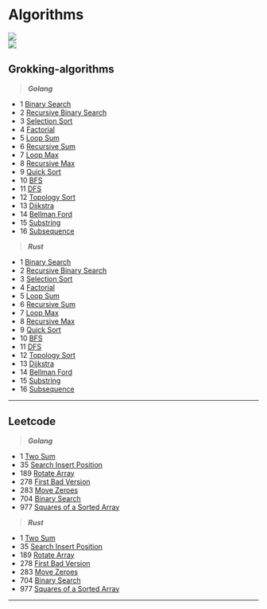 # Algorithms
<img src="https://github.com/nklyy/algorithms/workflows/testing-grokking/badge.svg?branch=master"><br>
<img src="https://github.com/nklyy/algorithms/workflows/testing-leetcode/badge.svg?branch=master"><br>

## Grokking-algorithms

> ***Golang*** <br>
- 1 [Binary Search](https://github.com/nklyy/algorithms/blob/master/grokking_algorithms/go/binary_search.go)
- 2 [Recursive Binary Search](https://github.com/nklyy/algorithms/blob/master/grokking_algorithms/go/recursive_binary_search.go)
- 3 [Selection Sort](https://github.com/nklyy/algorithms/blob/master/grokking_algorithms/go/selection_sort.go)
- 4 [Factorial](https://github.com/nklyy/algorithms/blob/master/grokking_algorithms/go/factorial.go)
- 5 [Loop Sum](https://github.com/nklyy/algorithms/blob/master/grokking_algorithms/go/loop_sum.go)
- 6 [Recursive Sum](https://github.com/nklyy/algorithms/blob/master/grokking_algorithms/go/recursive_sum.go)
- 7 [Loop Max](https://github.com/nklyy/algorithms/blob/master/grokking_algorithms/go/loop_max.go)
- 8 [Recursive Max](https://github.com/nklyy/algorithms/blob/master/grokking_algorithms/go/recursive_max.go)
- 9 [Quick Sort](https://github.com/nklyy/algorithms/blob/master/grokking_algorithms/go/quick_sort.go)
- 10 [BFS](https://github.com/nklyy/algorithms/blob/master/grokking_algorithms/go/breadth_first_search.go#L31)
- 11 [DFS](https://github.com/nklyy/algorithms/blob/master/grokking_algorithms/go/depth_first_search.go#L30)
- 12 [Topology Sort](https://github.com/nklyy/algorithms/blob/master/grokking_algorithms/go/topology_sort.go)
- 13 [Dijkstra](https://github.com/nklyy/algorithms/blob/master/grokking_algorithms/go/dijkstra.go)
- 14 [Bellman Ford](https://github.com/nklyy/algorithms/blob/master/grokking_algorithms/go/bellman_ford.go)
- 15 [Substring](https://github.com/nklyy/algorithms/blob/master/grokking_algorithms/go/substring.go)
- 16 [Subsequence](https://github.com/nklyy/algorithms/blob/master/grokking_algorithms/go/subsequence.go)

> ***Rust*** <br>
- 1 [Binary Search](https://github.com/nklyy/algorithms/blob/master/grokking_algorithms/rust/src/binary_search.rs)
- 2 [Recursive Binary Search](https://github.com/nklyy/algorithms/blob/master/grokking_algorithms/rust/src/recursive_binary_search.rs)
- 3 [Selection Sort](https://github.com/nklyy/algorithms/blob/master/grokking_algorithms/rust/src/selection_sort.rs)
- 4 [Factorial](https://github.com/nklyy/algorithms/blob/master/grokking_algorithms/rust/src/factorial.rs)
- 5 [Loop Sum](https://github.com/nklyy/algorithms/blob/master/grokking_algorithms/rust/src/loop_sum.rs)
- 6 [Recursive Sum](https://github.com/nklyy/algorithms/blob/master/grokking_algorithms/rust/src/recursive_sum.rs)
- 7 [Loop Max](https://github.com/nklyy/algorithms/blob/master/grokking_algorithms/rust/src/loop_max.rs)
- 8 [Recursive Max](https://github.com/nklyy/algorithms/blob/master/grokking_algorithms/rust/src/recursive_max.rs)
- 9 [Quick Sort](https://github.com/nklyy/algorithms/blob/master/grokking_algorithms/rust/src/quick_sort.rs)
- 10 [BFS](https://github.com/nklyy/algorithms/blob/master/grokking_algorithms/rust/src/breadth_first_search.rs)
- 11 [DFS](https://github.com/nklyy/algorithms/blob/master/grokking_algorithms/rust/src/depth_first_search.rs)
- 12 [Topology Sort](https://github.com/nklyy/algorithms/blob/master/grokking_algorithms/rust/src/topology_sort.rs)
- 13 [Dijkstra](https://github.com/nklyy/algorithms/blob/master/grokking_algorithms/rust/src/dijkstra.rs)
- 14 [Bellman Ford](https://github.com/nklyy/algorithms/blob/master/grokking_algorithms/rust/src/bellman_ford.rs)
- 15 [Substring](https://github.com/nklyy/algorithms/blob/master/grokking_algorithms/rust/src/substring.rs)
- 16 [Subsequence](https://github.com/nklyy/algorithms/blob/master/grokking_algorithms/rust/src/subsequence.rs)
<hr>

## Leetcode

> ***Golang*** <br>
- 1 [Two Sum](https://github.com/nklyy/algorithms/blob/master/leetcode/go/two_sum.go)
- 35 [Search Insert Position](https://github.com/nklyy/algorithms/blob/master/leetcode/go/search_insert.go)
- 189 [Rotate Array](https://github.com/nklyy/algorithms/blob/master/leetcode/go/rotate_array.go)
- 278 [First Bad Version](https://github.com/nklyy/algorithms/blob/master/leetcode/go/first_bad_version.go)
- 283 [Move Zeroes](https://github.com/nklyy/algorithms/blob/master/leetcode/go/move_zeroes.go)
- 704 [Binary Search](https://github.com/nklyy/algorithms/blob/master/leetcode/go/binary_search.go)
- 977 [Squares of a Sorted Array](https://github.com/nklyy/algorithms/blob/master/leetcode/go/sorted_squares.go)


> ***Rust*** <br>
- 1 [Two Sum](https://github.com/nklyy/algorithms/blob/master/leetcode/rust/src/two_sum.rs)
- 35 [Search Insert Position](https://github.com/nklyy/algorithms/blob/master/leetcode/rust/src/search_insert.rs)
- 189 [Rotate Array](https://github.com/nklyy/algorithms/blob/master/leetcode/rust/src/rotate_array.rs)
- 278 [First Bad Version](https://github.com/nklyy/algorithms/blob/master/leetcode/rust/src/first_bad_version.rs)
- 283 [Move Zeroes](https://github.com/nklyy/algorithms/blob/master/leetcode/rust/src/move_zeroes.rs)
- 704 [Binary Search](https://github.com/nklyy/algorithms/blob/master/leetcode/rust/src/binary_search.rs)
- 977 [Squares of a Sorted Array](https://github.com/nklyy/algorithms/blob/master/leetcode/rust/src/sorted_squares.rs)
<hr>
